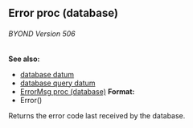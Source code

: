 ## Error proc (database) 
###### BYOND Version 506
**See also:**
*   [database datum](/ref/database.md) 
*   [database query datum](/ref/database/query.md) 
*   [ErrorMsg proc (database)](/ref/database/proc/ErrorMsg.md) <!-- -->
**Format:**
*   Error()


Returns the error code last received by the database.